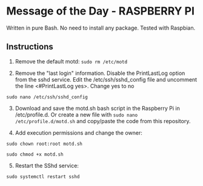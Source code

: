 # Message of the Day - RASPBERRY PI

Written in pure Bash. No need to install any package. Tested with Raspbian.


## Instructions

1. Remove the default motd:
``
    sudo rm /etc/motd
``

2. Remove the "last login" information. Disable the PrintLastLog option from the sshd service. Edit the /etc/ssh/sshd_config file and uncomment the line <#PrintLastLog yes>. Change yes to no

``
    sudo nano /etc/ssh/sshd_config
``


3. Download and save the motd.sh bash script in the Raspberry Pi in /etc/profile.d. Or create a new file with 
```sudo nano /etc/profile.d/motd.sh``` and copy/paste the code from this repository.

4. Add execution permissions and change the owner:

``
sudo chown root:root motd.sh
``

``
sudo chmod +x motd.sh
``

5. Restart the SShd service:

``
sudo systemctl restart sshd
``
